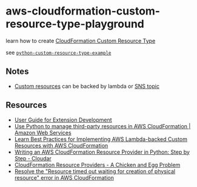 # aws-cloudformation-custom-resource-type-playground

learn how to create [CloudFormation Custom Resource Type](https://docs.aws.amazon.com/cloudformation-cli/latest/userguide/what-is-cloudformation-cli.html)


see [`python-custom-resource-type-example`](python-custom-resource-type-example)

## Notes

* [Custom resources](https://docs.aws.amazon.com/AWSCloudFormation/latest/UserGuide/template-custom-resources.html) can be backed by lambda or [SNS topic](https://docs.aws.amazon.com/AWSCloudFormation/latest/UserGuide/template-custom-resources-sns.html#walkthrough-custom-resources-sns-adding-nonaws-resource)

## Resources

* [User Guide for Extension Development](https://docs.aws.amazon.com/cloudformation-cli/latest/userguide/what-is-cloudformation-cli.html)
* [Use Python to manage third-party resources in AWS CloudFormation | Amazon Web Services](https://aws.amazon.com/blogs/infrastructure-and-automation/using-python-to-create-aws-cloudformation-resource-providers/)
* [Learn Best Practices for Implementing AWS Lambda-backed Custom Resources with AWS CloudFormation](https://aws.amazon.com/premiumsupport/knowledge-center/best-practices-custom-cf-lambda/)
* [Writing an AWS CloudFormation Resource Provider in Python: Step by Step - Cloudar](https://www.cloudar.be/awsblog/writing-an-aws-cloudformation-resource-provider-in-python-step-by-step/)
* [CloudFormation Resource Providers - A Chicken and Egg Problem](https://garbe.io/blog/2020/02/24/cloudformation-resource-provider/)
* [Resolve the &quot;Resource timed out waiting for creation of physical resource&quot; error in AWS CloudFormation](https://aws.amazon.com/premiumsupport/knowledge-center/cloudformation-physical-resource-error/)